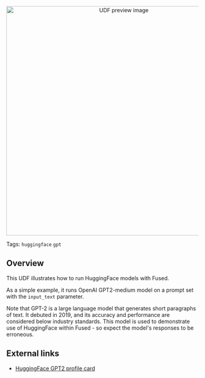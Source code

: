 <!--fused:preview-->
<p align="center"><img src="https://fused-magic.s3.us-west-2.amazonaws.com/docs_assets/gpt2.jpeg" width="600" alt="UDF preview image"></p>

<!--fused:tags-->
Tags: `huggingface` `gpt`

<!--fused:readme-->
## Overview

This UDF illustrates how to run HuggingFace models with Fused. 

As a simple example, it runs OpenAI GPT2-medium model on a prompt set with the `input_text` parameter.

Note that GPT-2 is a large language model that generates short paragraphs of text. It debuted in 2019, and its accuracy and performance are considered below industry standards. This model is used to demonstrate use of HuggingFace within Fused - so expect the model's responses to be erroneous.

## External links

- [HuggingFace GPT2 profile card](https://huggingface.co/openai-community/gpt2)
